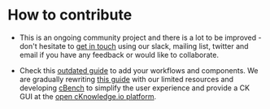# How to contribute

* This is an ongoing community project and there is a lot to be improved - 
  don't hesitate to [get in touch](https://cKnowledge.org/contacts.html)
  using our slack, mailing list, twitter and email
  if you have any feedback or would like to collaborate.

* Check this [outdated guide](https://github.com/ctuning/ck/wiki) to add your workflows and components. 
  We are gradually rewriting [this guide](https://cKnowledge.io/docs) with our limited resources
  and developing [cBench](https://github.com/ctuning/cbench) to simplify
  the user experience and provide a CK GUI at the [open cKnowledge.io platform](https://cKnowledge.io).
